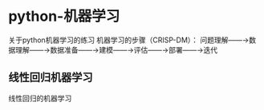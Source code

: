 # python-机器学习
关于python机器学习的练习
机器学习的步骤（CRISP-DM）：
问题理解——→数据理解——→数据准备——→建模——→评估——→部署——→迭代

## 线性回归机器学习 

线性回归的机器学习
